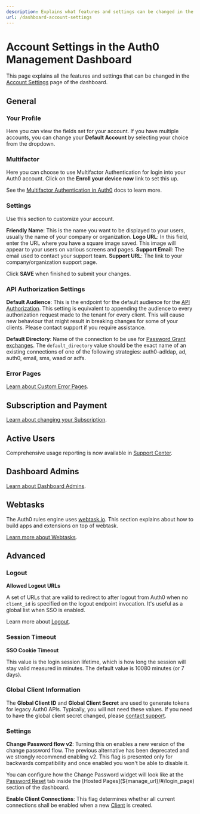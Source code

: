 ```yaml
---
description: Explains what features and settings can be changed in the Account Settings page of the dashboard.
url: /dashboard-account-settings
---
```

# Account Settings in the Auth0 Management Dashboard

This page explains all the features and settings that can be changed in the [Account Settings](${manage_url}/#/account) page of the dashboard.

## General

### Your Profile

Here you can view the fields set for your account. If you have multiple accounts, you can change your **Default Account** by selecting your choice from the dropdown.

### Multifactor 

Here you can choose to use Multifactor Authentication for login into your Auth0 account. Click on the **Enroll your device now** link to set this up.

See the [Multifactor Authentication in Auth0](/multifactor-authentication) docs to learn more.

### Settings

Use this section to customize your account.

**Friendly Name**: This is the name you want to be displayed to your users, usually the name of your company or organization.
**Logo URL**: In this field, enter the URL where you have a square image saved. This image will appear to your users on various screens and pages.
**Support Email**: The email used to contact your support team.
**Support URL**: The link to your company/organization support page.

Click **SAVE** when finished to submit your changes.

### API Authorization Settings

**Default Audience**: This is the endpoint for the default audience for the [API Authorization](/api-auth). This setting is equivalent to appending the audience to every authorization request made to the tenant for every client. This will cause new behaviour that might result in breaking changes for some of your clients. Please contact support if you require assistance.

**Default Directory**: Name of the connection to be use for [Password Grant exchanges](/api-auth/tutorials/password-grant). The `default_directory` value should be the exact name of an existing connections of one of the following strategies: auth0-adldap, ad, auth0, email, sms, waad or adfs.

### Error Pages

[Learn about Custom Error Pages](/hosted-pages/custom-error-pages).

## Subscription and Payment

[Learn about changing your Subscription](/support/subscription).

## Active Users

Comprehensive usage reporting is now available in [Support Center](https://support.auth0.com/reports/quota).

## Dashboard Admins

[Learn about Dashboard Admins](/tutorials/manage-dashboard-admins).

## Webtasks

The Auth0 rules engine uses [webtask.io](https://webtask.io/). This section explains about how to build apps and extensions on top of webtask.

[Learn more about Webtasks](https://webtask.io/).

## Advanced

### Logout

**Allowed Logout URLs**

A set of URLs that are valid to redirect to after logout from Auth0 when no `client_id` is specified on the logout endpoint invocation. It's useful as a global list when SSO is enabled. 

Learn more about [Logout](/logout).

### Session Timeout

**SSO Cookie Timeout**

This value is the login session lifetime, which is how long the session will stay valid measured in minutes. The default value is 10080 minutes (or 7 days).

### Global Client Information

The **Global Client ID** and **Global Client Secret** are used to generate tokens for legacy Auth0 APIs. Typically, you will not need these values. If you need to have the global client secret changed, please [contact support](https://support.auth0.com).

### Settings

**Change Password flow v2**: Turning this on enables a new version of the change password flow. The previous alternative has been deprecated and we strongly recommend enabling v2. This flag is presented only for backwards compatibility and once enabled you won't be able to disable it. 

You can configure how the Change Password widget will look like at the [Password Reset](${manage_url}/#/password_reset) tab inside the [Hosted Pages](${manage_url}/#/login_page) section of the dashboard.

**Enable Client Connections**: This flag determines whether all current connections shall be enabled when a new [Client](${manage_url}/#/clients) is created.

